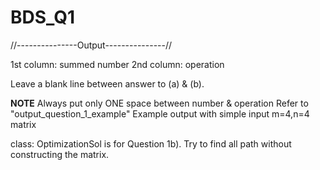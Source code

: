# BDS_Q1
//---------------Output---------------//

1st column: summed number
2nd column: operation

Leave a blank line between answer to (a) & (b).


**NOTE** Always put only ONE space between number & operation
Refer to "output_question_1_example"
Example output with simple input
m=4,n=4 matrix



class: OptimizationSol is for Question 1b).
Try to find all path without constructing the matrix.
